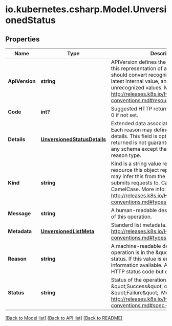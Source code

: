 # io.kubernetes.csharp.Model.UnversionedStatus
## Properties

Name | Type | Description | Notes
------------ | ------------- | ------------- | -------------
**ApiVersion** | **string** | APIVersion defines the versioned schema of this representation of an object. Servers should convert recognized schemas to the latest internal value, and may reject unrecognized values. More info: http://releases.k8s.io/HEAD/docs/devel/api-conventions.md#resources | [optional] 
**Code** | **int?** | Suggested HTTP return code for this status, 0 if not set. | [optional] 
**Details** | [**UnversionedStatusDetails**](UnversionedStatusDetails.md) | Extended data associated with the reason.  Each reason may define its own extended details. This field is optional and the data returned is not guaranteed to conform to any schema except that defined by the reason type. | [optional] 
**Kind** | **string** | Kind is a string value representing the REST resource this object represents. Servers may infer this from the endpoint the client submits requests to. Cannot be updated. In CamelCase. More info: http://releases.k8s.io/HEAD/docs/devel/api-conventions.md#types-kinds | [optional] 
**Message** | **string** | A human-readable description of the status of this operation. | [optional] 
**Metadata** | [**UnversionedListMeta**](UnversionedListMeta.md) | Standard list metadata. More info: http://releases.k8s.io/HEAD/docs/devel/api-conventions.md#types-kinds | [optional] 
**Reason** | **string** | A machine-readable description of why this operation is in the \&quot;Failure\&quot; status. If this value is empty there is no information available. A Reason clarifies an HTTP status code but does not override it. | [optional] 
**Status** | **string** | Status of the operation. One of: \&quot;Success\&quot; or \&quot;Failure\&quot;. More info: http://releases.k8s.io/HEAD/docs/devel/api-conventions.md#spec-and-status | [optional] 

[[Back to Model list]](../README.md#documentation-for-models) [[Back to API list]](../README.md#documentation-for-api-endpoints) [[Back to README]](../README.md)

